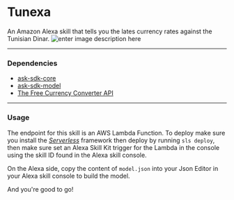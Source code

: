 # Tunexa
An Amazon Alexa skill that tells you the lates currency rates against the Tunisian Dinar.
![enter image description here](https://media.giphy.com/media/2kVgUeVWhyKefmphT0/giphy.gif)

----------
### Dependencies ###

 - [ask-sdk-core](https://github.com/alexa/alexa-skills-kit-sdk-for-nodejs/tree/2.0.x/ask-sdk-core)
 - [ask-sdk-model](https://github.com/alexa/alexa-skills-kit-sdk-for-nodejs/tree/2.0.x/ask-sdk-core)
 -  [The Free Currency Converter API](https://free.currencyconverterapi.com/)
 ----------
 
### Usage ###
The endpoint for this skill is an AWS Lambda Function. To deploy make sure you install the *[Serverless](https://serverless.com/)* framework then deploy by running `sls deploy`, then make sure set an Alexa Skill Kit trigger for the Lambda in the console using the skill ID found in the Alexa skill console.

On the Alexa side, copy the content of ```model.json``` into your Json Editor in your Alexa skill console to build the model.

And you're good to go!
 

